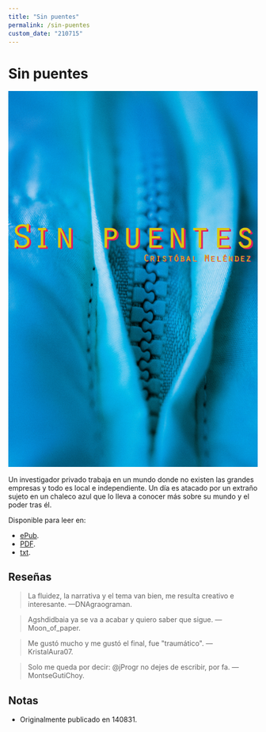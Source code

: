 ```yaml
---
title: "Sin puentes"
permalink: /sin-puentes
custom_date: "210715"
---
```


# Sin puentes

![Portada Sin puentes](/assets/images/sin_puentes.png)

Un investigador privado trabaja en un mundo donde no existen las grandes empresas y todo es local e independiente. Un día es atacado por un extraño sujeto en un chaleco azul que lo lleva a conocer más sobre su mundo y el poder tras él.

Disponible para leer en: 

- [ePub](/assets/bin/sin_puentes.epub).
- [PDF](/assets/bin/sin_puentes.pdf).
- [txt](/assets/bin/sin_puentes.txt).

## Reseñas

> La fluidez, la narrativa y el tema van bien, me resulta creativo e interesante. —DNAgraograman.

> Agshdidbaia ya se va a acabar y quiero saber que sigue. —Moon_of_paper.

> Me gustó mucho y me gustó el final, fue "traumático". —‏KristalAura07.

> Solo me queda por decir: @jProgr no dejes de escribir, por fa. —MontseGutiChoy.

## Notas

- Originalmente publicado en 140831.
